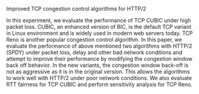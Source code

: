 Improved TCP congestion control algorithms for HTTP/2

In this experiment, we evaluate the performance of TCP CUBIC under high packet loss. CUBIC, an enhanced version of BIC, is the default TCP variant in Linux environment and is widely used in modern web servers today. TCP Reno is another popular congestion control algorithm. In this paper, we evaluate the performance of above mentioned two algorithms with HTTP/2 (SPDY) under packet loss, delay and other bad network conditions and attempt to improve their performance by modifying the congestion window back off behavior. In the new variants, the congestion window back-off is not as aggressive as it is in the original version. This allows the algorithms to work well with HTTP/2 under poor network conditions. We also evaluate RTT fairness for TCP CUBIC and perform sensitivity analysis for TCP Reno.
